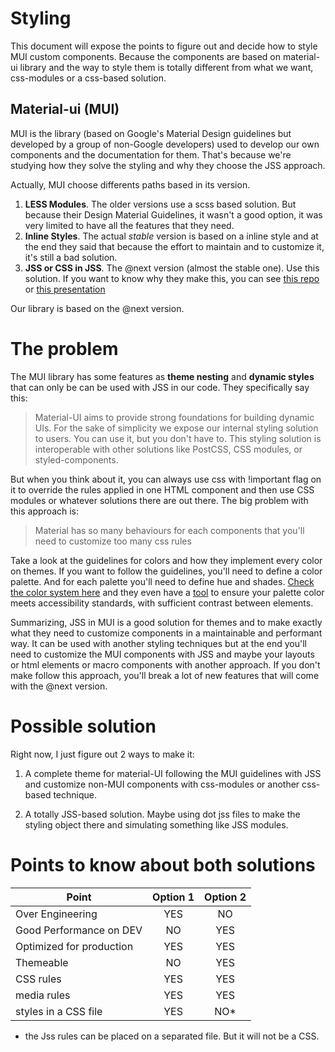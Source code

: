 Styling
=======
This document will expose the points to figure out and decide how to style MUI custom
components. Because the components are based on material-ui library and the way to
style them is totally different from what we want, css-modules or a css-based solution.

Material-ui (MUI)
-----------------
MUI is the library (based on Google's Material Design guidelines but developed by a group of non-Google developers) used to develop our own components
and the documentation for them. That's because we're studying how they solve
the styling and why they choose the JSS approach.

Actually, MUI choose differents paths based in its version.
1. **LESS Modules**. The older versions use a scss based solution. But because
their Design Material Guidelines, it wasn't a good option, it was very limited
to have all the features that they need.
2. **Inline Styles**. The actual _stable_ version is based on a inline style
and at the end they said that because the effort to maintain and to customize
it, it's still a bad solution.
3. **JSS or CSS in JSS**. The @next version (almost the stable one). Use this
solution. If you want to know why they make this, you can see [this repo](https://github.com/oliviertassinari/a-journey-toward-better-style)
or [this presentation](https://oliviertassinari.github.io/a-journey-toward-better-style/#/?_k=k15l78)

Our library is based on the @next version.

The problem
===========
The MUI library has some features as **theme nesting** and **dynamic styles**
that can only be can be used with JSS in our code. They specifically say this:

> Material-UI aims to provide strong foundations for building dynamic UIs. For
> the sake of simplicity we expose our internal styling solution to users. You
> can use it, but you don't have to. This styling solution is interoperable with
> other solutions like PostCSS, CSS modules, or styled-components.

But when you think about it, you can always use css with !important flag on it to
override the rules applied in one HTML component and then use CSS modules or
whatever solutions there are out there. The big problem with this approach is:

> Material has so many behaviours for each components that you'll need to
> customize too many css rules

Take a look at the guidelines for colors and how they implement every color on
themes. If you want to follow the guidelines, you'll need to define a color palette.
And for each palette you'll need to define hue and shades.
[Check the color system here](https://material.io/guidelines/style/color.html#color-color-system) and they
even have a [tool]() to
ensure your palette color meets accessibility standards, with sufficient
contrast between elements.

Summarizing, JSS in MUI is a good solution for themes and to make exactly what
they need to customize components in a maintainable and performant way.
It can be used with another styling techniques but at the end you'll need to
customize the MUI components with JSS and maybe your layouts or html elements
or macro components with another approach. If you don't make follow this approach, you'll
break a lot of new features that will come with the @next version.

Possible solution
=================
Right now, I just figure out 2 ways to make it:

1. A complete theme for material-UI following the MUI guidelines with JSS and customize
non-MUI components with css-modules or another css-based technique.

2. A totally JSS-based solution. Maybe using dot jss files to make the styling
object there and simulating something like JSS modules.


Points to know about both solutions
===================================

| Point | Option 1 | Option 2 |
| ----- |:--------:|:--------:|
| Over Engineering | YES | NO |
| Good Performance on DEV | NO | YES |
| Optimized for production | YES | YES |
| Themeable | NO | YES |
| CSS rules | YES | YES |
| media rules  | YES | YES |
| styles in a CSS file  | YES | NO* |

* the Jss rules can be placed on a separated file. But it will not be a CSS.




